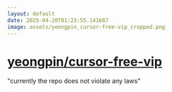 ```yaml
---
layout: default
date: 2025-04-20T01:23:55.141687
image: assets/yeongpin_cursor-free-vip_cropped.png
---
```


# [yeongpin/cursor-free-vip](https://github.com/yeongpin/cursor-free-vip)

"currently the repo does not violate any laws" 
